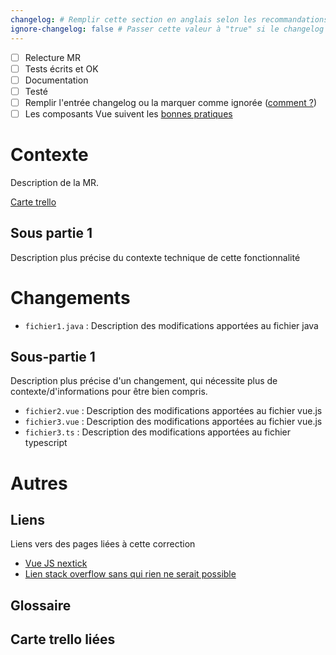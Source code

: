 ```yaml
---
changelog: # Remplir cette section en anglais selon les recommandations d'écriture du changelog
ignore-changelog: false # Passer cette valeur à "true" si le changelog n'est pas pertinent pour cette MR
---
```


- [ ] Relecture MR
- [ ] Tests écrits et OK
- [ ] Documentation
- [ ] Testé
- [ ] Remplir l'entrée changelog ou la marquer comme ignorée
  ([comment ?](https://forgemia.inra.fr/OpenSILEX/opensilex-dev-tools/-/blob/master/docs/workflow/conventions/mr_redaction.md?ref_type=heads#description))
- [ ] Les composants Vue suivent les
  [bonnes pratiques](../../opensilex-doc/src/main/resources/vuejs/component-guidelines-template.md)

# Contexte

Description de la MR.

[Carte trello](https://trello.com/)


## Sous partie 1 

Description plus précise du contexte technique de cette fonctionnalité


# Changements

- `fichier1.java` : Description des modifications apportées au fichier java

## Sous-partie 1

Description plus précise d'un changement, qui nécessite plus de contexte/d'informations pour être bien compris.


- `fichier2.vue` : Description des modifications apportées au fichier vue.js
- `fichier3.vue` : Description des modifications apportées au fichier vue.js
- `fichier3.ts` : Description des modifications apportées au fichier typescript


# Autres

## Liens

Liens vers des pages liées à cette correction

- [Vue JS nextick](https://vuejs.org/api/general.html#nexttick)
- [Lien stack overflow sans qui rien ne serait possible](https://stackoverflow.com/questions/tagged/rdf4j)

## Glossaire

## Carte trello liées
